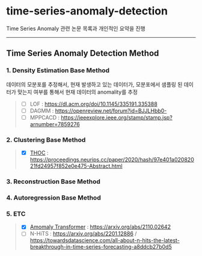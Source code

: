 # time-series-anomaly-detection
Time Series Anomaly 관련 논문 목록과 개인적인 요약을 진행

<hr>

## Time Series Anomaly Detection Method

### 1. Density Estimation Base Method

데이터의 모분포를 추정해서, 현재 발생하고 있는 데이터가, 모분포에서 샘플링 된 데이터가 맞는지 여부를 통해서 현재 데이터의 anomality를 추정
> * [ ] LOF : https://dl.acm.org/doi/10.1145/335191.335388
> * [ ] DAGMM : https://openreview.net/forum?id=BJJLHbb0-
> * [ ] MPPCACD : https://ieeexplore.ieee.org/stamp/stamp.jsp?arnumber=7859276

### 2. Clustering Base Method
> * [x] [THOC](https://github.com/shinel94/time-series-anomaly-detection/blob/main/cluster/thoc.md) : https://proceedings.neurips.cc/paper/2020/hash/97e401a02082021fd24957f852e0e475-Abstract.html
### 3. Reconstruction Base Method
### 4. Autoregression Base Method
### 5. ETC
> * [x] [Amomaly Transformer](https://github.com/shinel94/time-series-anomaly-detection/blob/main/etc/Amomaly_Transformer.md) : https://arxiv.org/abs/2110.02642
> * [ ] N-HiTS : https://arxiv.org/abs/2201.12886 / https://towardsdatascience.com/all-about-n-hits-the-latest-breakthrough-in-time-series-forecasting-a8ddcb27b0d5
